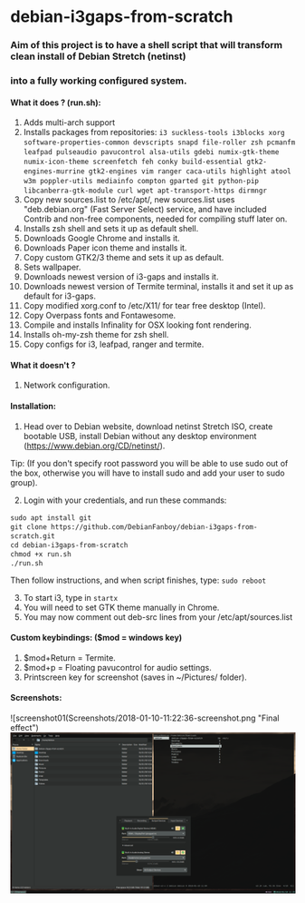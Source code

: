 # debian-i3gaps-from-scratch

### Aim of this project is to have a shell script that will transform clean install of Debian Stretch (netinst)
### into a fully working configured system.

#### What it does ? (run.sh):

1. Adds multi-arch support
2. Installs packages from repositories:
`i3 suckless-tools i3blocks xorg software-properties-common devscripts snapd file-roller zsh pcmanfm leafpad pulseaudio pavucontrol alsa-utils gdebi numix-gtk-theme numix-icon-theme screenfetch feh conky build-essential gtk2-engines-murrine gtk2-engines vim ranger caca-utils highlight atool w3m poppler-utils mediainfo compton gparted git python-pip libcanberra-gtk-module curl wget apt-transport-https dirmngr`
3. Copy new sources.list to /etc/apt/, new sources.list uses "deb.debian.org" (Fast Server Select) service, and have included
Contrib and non-free components, needed for compiling stuff later on.
4. Installs zsh shell and sets it up as default shell.
5. Downloads Google Chrome and installs it.
6. Downloads Paper icon theme and installs it.
7. Copy custom GTK2/3 theme and sets it up as default.
8. Sets wallpaper.
9. Downloads newest version of i3-gaps and installs it.
10. Downloads newest version of Termite terminal, installs it and set it up as default for i3-gaps.
11. Copy modified xorg.conf to /etc/X11/ for tear free desktop (Intel).
12. Copy Overpass fonts and Fontawesome.
13. Compile and installs Infinality for OSX looking font rendering.
14. Installs oh-my-zsh theme for zsh shell.
15. Copy configs for i3, leafpad, ranger and termite.

#### What it doesn't ?

1. Network configuration.

#### Installation:

1. Head over to Debian website, download netinst Stretch ISO, create bootable USB, install Debian without any desktop environment (https://www.debian.org/CD/netinst/).

Tip: (If you don't specify root password you will be able to use sudo out of the box, otherwise you will have to install sudo
and add your user to sudo group).

2. Login with your credentials, and run these commands:
```
sudo apt install git
git clone https://github.com/DebianFanboy/debian-i3gaps-from-scratch.git
cd debian-i3gaps-from-scratch
chmod +x run.sh
./run.sh
```
Then follow instructions, and when script finishes, type:
`sudo reboot`

3. To start i3, type in `startx`
4. You will need to set GTK theme manually in Chrome.
5. You may now comment out deb-src lines from your /etc/apt/sources.list

#### Custom keybindings: ($mod = windows key)

1. $mod+Return = Termite.
2. $mod+p = Floating pavucontrol for audio settings.
3. Printscreen key for screenshot (saves in ~/Pictures/ folder).

#### Screenshots:

![screenshot01(Screenshots/2018-01-10-11:22:36-screenshot.png "Final effect")
![screenshot02](Screenshots/2018-01-10-11:25:01-screenshot.png "Final effect")
